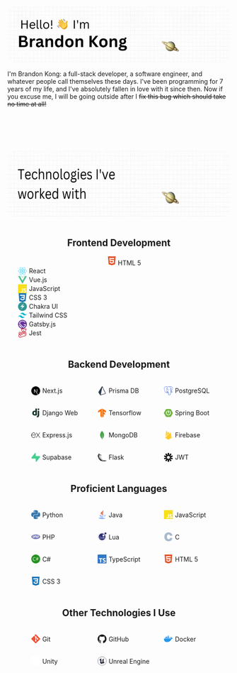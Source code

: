<img src="./files/header.gif" style="border-radius:20px"/>

<br />
<p>
    I'm Brandon Kong: a full-stack developer, a software engineer, and whatever people call themselves these days. I've been programming for 7 years of my life, and I've absolutely fallen in love with it since then. Now if you excuse me, I will be going outside after I 
    <del>fix this bug which should take no time at all!</del>
</p>

<br />
<br />
<br />
<br />

<p align="center">
    <img src="./files/tech2.gif" height="150px" width="600px" style="border-radius:20px"/>
</p>
<div align="center">
    <div style="display: flex; flex-direction: column; gap: 5px">
        <div
        align="center"
        >
            <h2>Frontend Development</h2>
            <ul>
                <div ><img src="./files/icons/html5-color.svg" width='20px' /> HTML 5</div>
                <li style="display: flex; align-items: center; gap: 5px"><img src="./files/icons/react-color.svg" width='20px' /> React</li>
                <li style="display: flex; align-items: center; gap: 5px"><img src="./files/icons/vuedotjs-color.svg" width='20px' /> Vue.js</li>
                <li style="display: flex; align-items: center; gap: 5px"><img src="./files/icons/javascript-color.svg" width='20px' /> JavaScript</li>
                <li style="display: flex; align-items: center; gap: 5px"><img src="./files/icons/css3-color.svg" width='20px' /> CSS 3</li>
                <li style="display: flex; align-items: center; gap: 5px"><img src="./files/icons/chakraui-color.svg" width='20px' /> Chakra UI</li>
                <li style="display: flex; align-items: center; gap: 5px"><img src="./files/icons/tailwindcss-color.svg" width='20px' /> Tailwind CSS</li>
                <li style="display: flex; align-items: center; gap: 5px"><img src="./files/icons/gatsby-color.svg" width='20px' /> Gatsby.js</li>
                <li style="display: flex; align-items: center; gap: 5px"><img src="./files/icons/jest-color.svg" width='20px' /> Jest</li>
            </ul>
        </div>
         <div
        style="display: flex; flex-direction: column; gap: 5px"
        >
            <h2>Backend Development</h2>
            <ul style="list-style: none; display: grid; grid-template-columns: repeat(3, 120px); grid-gap: 30px; justify-content: center">
                <li style="display: flex; align-items: center; gap: 5px"><img src="./files/icons/nextdotjs-color.svg" width='20px' /> Next.js</li>
                <li style="display: flex; align-items: center; gap: 5px"><img src="./files/icons/prisma-color.svg" width='20px' /> Prisma DB</li>
                <li style="display: flex; align-items: center; gap: 5px"><img src="./files/icons/postgresql-color.svg" width='20px' /> PostgreSQL</li>
                <li style="display: flex; align-items: center; gap: 5px"><img src="./files/icons/django-color.svg" width='20px' /> Django Web</li>
                <li style="display: flex; align-items: center; gap: 5px"><img src="./files/icons/tensorflow-color.svg" width='20px' /> Tensorflow</li>
                <li style="display: flex; align-items: center; gap: 5px"><img src="./files/icons/springboot-color.svg" width='20px' /> Spring Boot</li>
                <li style="display: flex; align-items: center; gap: 5px"><img src="./files/icons/express-color.svg" width='20px' /> Express.js</li>
                <li style="display: flex; align-items: center; gap: 5px"><img src="./files/icons/mongodb-color.svg" width='20px' /> MongoDB</li>
                 <li style="display: flex; align-items: center; gap: 5px"><img src="./files/icons/firebase-color.svg" width='20px' /> Firebase</li>
                <li style="display: flex; align-items: center; gap: 5px"><img src="./files/icons/supabase-color.svg" width='20px' /> Supabase</li>
                <li style="display: flex; align-items: center; gap: 5px"><img src="./files/icons/flask-color.svg" width='20px' /> Flask</li>
                <li style="display: flex; align-items: center; gap: 5px"><img src="./files/icons/jsonwebtokens-color.svg" width='20px' /> JWT</li>
            </ul>
        </div>
         <div
        style="display: flex; flex-direction: column; gap: 5px"
        >
            <h2>Proficient Languages</h2>
            <ul style="list-style: none; display: grid; grid-template-columns: repeat(3, 120px); grid-gap: 30px; justify-content: center">
                <li style="display: flex; align-items: center; gap: 5px"><img src="./files/icons/python-color.svg" width='20px' /> Python</li>
                <li style="display: flex; align-items: center; gap: 5px"><img src="./files/icons/java-color.png" width='20px' /> Java</li>
                <li style="display: flex; align-items: center; gap: 5px"><img src="./files/icons/javascript-color.svg" width='20px' /> JavaScript</li>
                <li style="display: flex; align-items: center; gap: 5px"><img src="./files/icons/php-color.svg" width='20px' /> PHP</li>
                <li style="display: flex; align-items: center; gap: 5px"><img src="./files/icons/lua-color.svg" width='20px' /> Lua</li>
                <li style="display: flex; align-items: center; gap: 5px"><img src="./files/icons/c-color.svg" width='20px' /> C</li>
                <li style="display: flex; align-items: center; gap: 5px"><img src="./files/icons/csharp-color.svg" width='20px' /> C#</li>
                <li style="display: flex; align-items: center; gap: 5px"><img src="./files/icons/typescript-color.svg" width='20px' /> TypeScript</li>
                 <li style="display: flex; align-items: center; gap: 5px"><img src="./files/icons/html5-color.svg" width='20px' /> HTML 5</li>
                <li style="display: flex; align-items: center; gap: 5px"><img src="./files/icons/css3-color.svg" width='20px' /> CSS 3</li>
            </ul>
        </div>
         <div
        style="display: flex; flex-direction: column; gap: 5px; "
        >
            <h2>Other Technologies I Use</h2>
            <ul style="list-style: none; display: grid; grid-template-columns: repeat(3, 120px); grid-gap: 30px; justify-content: center"">
                <li style="display: flex; align-items: center; gap: 5px"><img src="./files/icons/git-color.svg" width='20px' /> Git</li>
                <li style="display: flex; align-items: center; gap: 5px"><img src="./files/icons/github-color.svg" width='20px' /> GitHub</li>
                <li style="display: flex; align-items: center; gap: 5px"><img src="./files/icons/docker-color.svg" width='20px' /> Docker</li>
                <li style="display: flex; align-items: center; gap: 5px"><img src="./files/icons/unity-color.svg" width='20px' /> Unity</li>
                <li style="display: flex; align-items: center; gap: 5px"><img src="./files/icons/unrealengine-color.svg" width='20px' /> Unreal Engine</li>
            </ul>
        </div>
    </div>
</div>

<style>h1,h2,h3,h4 { border-bottom: 0; } </style>
